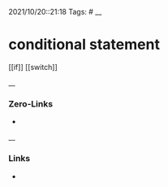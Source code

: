2021/10/20::21:18
Tags: #
__
# conditional statement
[[if]]
[[switch]]

__
### Zero-Links
-
__
### Links
-